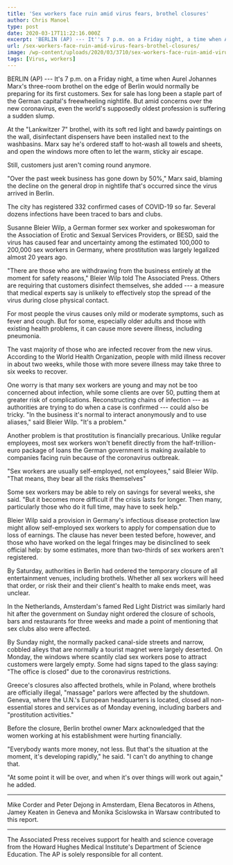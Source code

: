 ```yaml
---
title: 'Sex workers face ruin amid virus fears, brothel closures'
author: Chris Manoel
type: post
date: 2020-03-17T11:22:16.000Z
excerpt: 'BERLIN (AP) --- It''s 7 p.m. on a Friday night, a time when Aurel Johannes Marx''s three-room brothel on the edge of Berlin would normally be preparing for its first customers. Sex for sale has long been a staple part of the German capital''s freewheeling nightlife. But amid concerns over the new coronavirus, even the&hellip;'
url: /sex-workers-face-ruin-amid-virus-fears-brothel-closures/
image: /wp-content/uploads/2020/03/3710/sex-workers-face-ruin-amid-virus-fears-brothel-closures.jpg
tags: [Virus, workers]
---
```


BERLIN (AP) --- It's 7 p.m. on a Friday night, a time when Aurel Johannes Marx's three-room brothel on the edge of Berlin would normally be preparing for its first customers. Sex for sale has long been a staple part of the German capital's freewheeling nightlife. But amid concerns over the new coronavirus, even the world's supposedly oldest profession is suffering a sudden slump.

At the "Lankwitzer 7" brothel, with its soft red light and bawdy paintings on the wall, disinfectant dispensers have been installed next to the washbasins. Marx say he's ordered staff to hot-wash all towels and sheets, and open the windows more often to let the warm, sticky air escape.

Still, customers just aren't coming round anymore.

"Over the past week business has gone down by 50%," Marx said, blaming the decline on the general drop in nightlife that's occurred since the virus arrived in Berlin.

The city has registered 332 confirmed cases of COVID-19 so far. Several dozens infections have been traced to bars and clubs.

Susanne Bleier Wilp, a German former sex worker and spokeswoman for the Association of Erotic and Sexual Services Providers, or BESD, said the virus has caused fear and uncertainty among the estimated 100,000 to 200,000 sex workers in Germany, where prostitution was largely legalized almost 20 years ago.

"There are those who are withdrawing from the business entirely at the moment for safety reasons," Bleier Wilp told The Associated Press. Others are requiring that customers disinfect themselves, she added --- a measure that medical experts say is unlikely to effectively stop the spread of the virus during close physical contact.

For most people the virus causes only mild or moderate symptoms, such as fever and cough. But for some, especially older adults and those with existing health problems, it can cause more severe illness, including pneumonia.

The vast majority of those who are infected recover from the new virus. According to the World Health Organization, people with mild illness recover in about two weeks, while those with more severe illness may take three to six weeks to recover.

One worry is that many sex workers are young and may not be too concerned about infection, while some clients are over 50, putting them at greater risk of complications. Reconstructing chains of infection --- as authorities are trying to do when a case is confirmed --- could also be tricky. "In the business it's normal to interact anonymously and to use aliases," said Bleier Wilp. "It's a problem."

Another problem is that prostitution is financially precarious. Unlike regular employees, most sex workers won't benefit directly from the half-trillion-euro package of loans the German government is making available to companies facing ruin because of the coronavirus outbreak.

"Sex workers are usually self-employed, not employees," said Bleier Wilp. "That means, they bear all the risks themselves"

Some sex workers may be able to rely on savings for several weeks, she said. "But it becomes more difficult if the crisis lasts for longer. Then many, particularly those who do it full time, may have to seek help."

Bleier Wilp said a provision in Germany's infectious disease protection law might allow self-employed sex workers to apply for compensation due to loss of earnings. The clause has never been tested before, however, and those who have worked on the legal fringes may be disinclined to seek official help: by some estimates, more than two-thirds of sex workers aren't registered.

By Saturday, authorities in Berlin had ordered the temporary closure of all entertainment venues, including brothels. Whether all sex workers will heed that order, or risk their and their client's health to make ends meet, was unclear.

In the Netherlands, Amsterdam's famed Red Light District was similarly hard hit after the government on Sunday night ordered the closure of schools, bars and restaurants for three weeks and made a point of mentioning that sex clubs also were affected.

By Sunday night, the normally packed canal-side streets and narrow, cobbled alleys that are normally a tourist magnet were largely deserted. On Monday, the windows where scantily clad sex workers pose to attract customers were largely empty. Some had signs taped to the glass saying: "The office is closed" due to the coronavirus restrictions.

Greece's closures also affected brothels, while in Poland, where brothels are officially illegal, "massage" parlors were affected by the shutdown. Geneva, where the U.N.'s European headquarters is located, closed all non-essential stores and services as of Monday evening, including barbers and "prostitution activities."

Before the closure, Berlin brothel owner Marx acknowledged that the women working at his establishment were hurting financially.

"Everybody wants more money, not less. But that's the situation at the moment, it's developing rapidly," he said. "I can't do anything to change that.

"At some point it will be over, and when it's over things will work out again," he added.

* * *

Mike Corder and Peter Dejong in Amsterdam, Elena Becatoros in Athens, Jamey Keaten in Geneva and Monika Scislowska in Warsaw contributed to this report.

* * *

The Associated Press receives support for health and science coverage from the Howard Hughes Medical Institute's Department of Science Education. The AP is solely responsible for all content.
